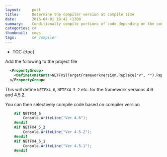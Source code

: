 ```yaml
---
layout:     post
title:      Determine the compiler version at compile time
date:       2016-04-01 18:42 +1300
summary:    Conditionally compile portions of code depending on the compiler version.
categories: c#
thumbnail:  cogs
tags:       c# compiler
---
```


* TOC
{:toc}

Add the following to the project file

```xml
  <PropertyGroup>
    <DefineConstants>NETFX$(TargetFrameworkVersion.Replace("v", "").Replace(".", "_"));$(DefineConstants)</DefineConstants>
  </PropertyGroup>
```

This will define `NETFX4_6`, `NETFX4_5_2` etc. for the framework versions 4.6 and 4.5.2.

You can then selectively compile code based on compiler version 

```c#
    #if NETFX4_6
        Console.WriteLine("Ver 4.6");
    #endif
    #if NETFX4_5_2
        Console.WriteLine("Ver 4.5.2");
    #endif
    #if NETFX4_5_1
        Console.WriteLine("Ver 4.5.1");
    #endif
```
